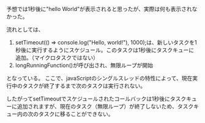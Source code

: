 予想では1秒後に"hello World"が表示されると思ったが、実際は何も表示されなかった。

流れとしては、
1. setTimeout(() => console.log("Hello, world!"), 1000);は、新しいタスクを1秒後に実行するようにスケジュール。このタスクは1秒後にタスクキューに追加。（マイクロタスクではない）
2. longRunningFunction()が呼び出され、無限ループが開始

となっている。
ここで、javaScriptのシングルスレッドの特性によって、現在実行中のタスクが終了するまで次のタスクは実行されない。

したがってsetTimeoutでスケジュールされたコールバックは1秒後にタスクキューに追加されますが、現在のタスク（無限ループ）が終了しないため、タスクキュー内の次のタスクに移ることができない。